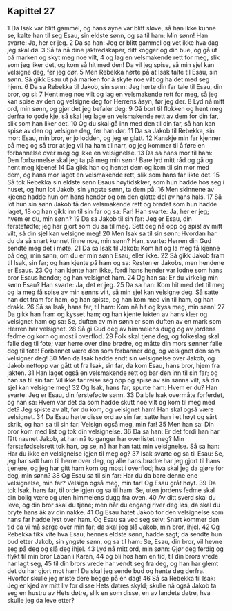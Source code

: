 ## Kapittel 27

1 Da Isak var blitt gammel, og hans øyne var blitt sløve, så han ikke kunne se, kalte han til seg Esau, sin eldste sønn, og sa til ham: Min sønn! Han svarte: Ja, her er jeg.
2 Da sa han: Jeg er blitt gammel og vet ikke hva dag jeg skal dø.
3 Så ta nå dine jaktredskaper, ditt kogger og din bue, og gå ut på marken og skyt meg noe vilt,
4 og lag en velsmakende rett for meg, slik som jeg liker det, og kom så hit med den! Da vil jeg spise, så min sjel kan velsigne deg, før jeg dør.
5 Men Rebekka hørte på at Isak talte til Esau, sin sønn. Så gikk Esau ut på marken for å skyte noe vilt og ha det med seg hjem.
6 Da sa Rebekka til Jakob, sin sønn: Jeg hørte din far tale til Esau, din bror, og si:
7 Hent meg noe vilt og lag en velsmakende rett for meg, så jeg kan spise av den og velsigne deg for Herrens åsyn, før jeg dør.
8 Lyd nå mitt ord, min sønn, og gjør det jeg befaler deg:
9 Gå bort til flokken og hent meg derfra to gode kje, så skal jeg lage en velsmakende rett av dem for din far, slik som han liker det.
10 Og du skal gå inn med den til din far, så han kan spise av den og velsigne deg, før han dør.
11 Da sa Jakob til Rebekka, sin mor: Esau, min bror, er jo lodden, og jeg er glatt.
12 Kanskje min far kjenner på meg og så tror at jeg vil ha ham til narr, og jeg kommer til å føre en forbannelse over meg og ikke en velsignelse.
13 Da sa hans mor til ham: Den forbannelse skal jeg ta på meg min sønn! Bare lyd mitt råd og gå og hent meg kjeene!
14 Da gikk han og hentet dem og kom til sin mor med dem, og hans mor laget en velsmakende rett, slik som hans far likte det.
15 Så tok Rebekka sin eldste sønn Esaus høytidsklær, som hun hadde hos seg i huset, og hun lot Jakob, sin yngste sønn, ta dem på.
16 Men skinnene av kjeene hadde hun om hans hender og om den glatte del av hans hals.
17 Så lot hun sin sønn Jakob få den velsmakende rett og brødet som hun hadde laget,
18 og han gikk inn til sin far og sa: Far! Han svarte: Ja, her er jeg; hvem er du, min sønn?
19 Da sa Jakob til sin far: Jeg er Esau, din førstefødte; jeg har gjort som du sa til meg. Sett deg nå opp og spis! av mitt vilt, så din sjel kan velsigne meg!
20 Men Isak sa til sin sønn: Hvordan har du da så snart kunnet finne noe, min sønn? Han, svarte: Herren din Gud sendte meg det i møte.
21 Da sa Isak til Jakob: Kom hit og la meg få kjenne på deg, min sønn, om du er min sønn Esau, eller ikke.
22 Så gikk Jakob fram til Isak, sin far; og han kjente på ham og sa: Røsten er Jakobs, men hendene er Esaus.
23 Og han kjente ham ikke, fordi hans hender var lodne som hans bror Esaus hender; og han velsignet ham.
24 Og han sa: Er du virkelig min sønn Esau? Han svarte: Ja, det er jeg.
25 Da sa han: Kom hit med det til meg og la meg få spise av min sønns vilt, så min sjel kan velsigne deg. Så satte han det fram for ham, og han spiste, og han kom med vin til ham, og han drakk.
26 Så sa Isak, hans far, til ham: Kom nå hit og kyss meg, min sønn!
27 Da gikk han fram og kysset ham; og han kjente lukten av hans klær og velsignet ham og sa: Se, duften av min sønn er som duften av en mark som Herren har velsignet.
28 Så gi Gud deg av himmelens dugg og av jordens fedme og korn og most i overflod.
29 Folk skal tjene deg, og folkeslag skal falle deg til fote; vær herre over dine brødre, og måtte din mors sønner falle deg til fote! Forbannet være den som forbanner deg, og velsignet den som velsigner deg!
30 Men da Isak hadde endt sin velsignelse over Jakob, og Jakob nettopp var gått ut fra Isak, sin far, da kom Esau, hans bror, hjem fra jakten.
31 Han laget også en velsmakende rett og bar den inn til sin far; og han sa til sin far: Vil ikke far reise seg opp og spise av sin sønns vilt, så din sjel kan velsigne meg!
32 Og Isak, hans far, spurte ham: Hvem er du? Han svarte: Jeg er Esau, din førstefødte sønn.
33 Da ble Isak overmåte forferdet, og han sa: Hvem var det da som hadde skutt noe vilt og kom til meg med det? Jeg spiste av alt, før du kom, og velsignet ham! Han skal også være velsignet.
34 Da Esau hørte disse ord av sin far, satte han i et høyt og sårt skrik, og han sa til sin far: Velsign også meg, min far!
35 Men han sa: Din bror kom med list og tok din velsignelse.
36 Da sa han: Er det fordi han har fått navnet Jakob, at han nå to ganger har overlistet meg? Min førstefødselsrett tok han, og se, nå har han tatt min velsignelse. Så sa han: Har du ikke en velsignelse igjen til meg og?
37 Isak svarte og sa til Esau: Se, jeg har satt ham til herre over deg, og alle hans brødre har jeg gjort til hans tjenere, og jeg har gitt ham korn og most i overflod; hva skal jeg da gjøre for deg, min sønn?
38 Og Esau sa til sin far: Har du da bare denne ene velsignelse, min far? Velsign også meg, min far! Og Esau gråt høyt.
39 Da tok Isak, hans far, til orde igjen og sa til ham: Se, uten jordens fedme skal din bolig være og uten himmelens dugg fra oven.
40 Av ditt sverd skal du leve, og din bror skal du tjene; men når du engang river deg løs, da skal du bryte hans åk av din nakke.
41 Og Esau hatet Jakob for den velsignelse som hans far hadde lyst over ham. Og Esau sa ved seg selv: Snart kommer den tid da vi må sørge over min far; da skal jeg slå Jakob, min bror, ihjel.
42 Og Rebekka fikk vite hva Esau, hennes eldste sønn, hadde sagt; da sendte hun bud etter Jakob, sin yngste sønn, og sa til ham: Se, Esau, din bror, vil hevne seg på deg og slå deg ihjel.
43 Lyd nå mitt ord, min sønn: Gjør deg ferdig og flykt til min bror Laban i Karan,
44 og bli hos ham en tid, til din brors vrede har lagt seg,
45 til din brors vrede har vendt seg fra deg, og han har glemt det du har gjort mot ham! Da skal jeg sende bud og hente deg derfra. Hvorfor skulle jeg miste dere begge på én dag!
46 Så sa Rebekka til Isak: Jeg er kjed av mitt liv for disse Hets døtres skyld; skulle nå også Jakob ta seg en hustru av Hets døtre, slik en som disse, en av landets døtre, hva skulle jeg da leve etter?
